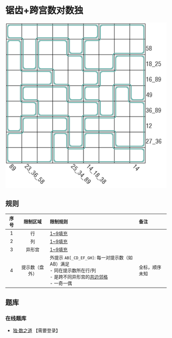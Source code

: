 # 锯齿+跨宫数对数独
<!-- START doctoc generated TOC please keep comment here to allow auto update -->
<!-- DON'T EDIT THIS SECTION, INSTEAD RE-RUN doctoc TO UPDATE -->

<!-- END doctoc generated TOC please keep comment here to allow auto update -->

![题](../../../images/sudoku/锯齿+跨宫数对数独.png)

## 规则

<!-- markdownlint-disable MD013 -->
| 序号  |  限制区域   | 限制规则                                                                                 | 备注      |
|:---:|:-------:|:-------------------------------------------------------------------------------------|:--------|
|  1  |    行    | [1~9填充]                                                                              |         |
|  2  |    列    | [1~9填充]                                                                              |         |
|  3  |   异形宫   | [1~9填充]                                                                              |         |
|  4  | 提示数（盘外） | 外提示 `AB[_CD_EF_GH]`: 每一对提示数（如 AB）满足<br/>- 同在提示数所在行/列<br/>- 是跨不同异形宫的[共边邻格]<br/>- 一奇一偶 | 全标，顺序未知 |
<!-- markdownlint-enable MD013 -->

## 题库

### 在线题库

- [独·数之道](http://www.sudokufans.org.cn/lx/game.index.php?type=kgsd) 【需要登录】

[1~9填充]: ../../../rules/rules.md#1to9填充

[共边邻格]: ../../../rules/rules.md#共边邻格
